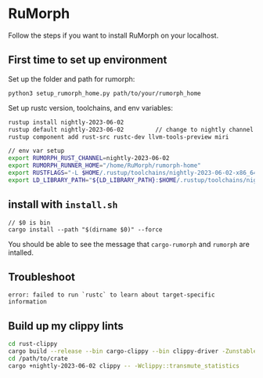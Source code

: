 # RuMorph
Follow the steps if you want to install RuMorph on your localhost.

## First time to set up environment
Set up the folder and path for rumorph:
```
python3 setup_rumorph_home.py path/to/your/rumorph_home
```
Set up rustc version, toolchains, and env variables:
```bash
rustup install nightly-2023-06-02
rustup default nightly-2023-06-02         // change to nightly channel which is rustc 1.72.0-nightly
rustup component add rust-src rustc-dev llvm-tools-preview miri

// env var setup
export RUMORPH_RUST_CHANNEL=nightly-2023-06-02
export RUMORPH_RUNNER_HOME="/home/RuMorph/rumorph-home"
export RUSTFLAGS="-L $HOME/.rustup/toolchains/nightly-2023-06-02-x86_64-unknown-linux-gnu/lib"
export LD_LIBRARY_PATH="${LD_LIBRARY_PATH}:$HOME/.rustup/toolchains/nightly-2023-06-02-x86_64-unknown-linux-gnu/lib"
```

## install with `install.sh`
```
// $0 is bin
cargo install --path "$(dirname $0)" --force
```
You should be able to see the message that `cargo-rumorph` and `rumorph` are intalled.

## Troubleshoot
```
error: failed to run `rustc` to learn about target-specific information
```


## Build up my clippy lints
```bash
cd rust-clippy
cargo build --release --bin cargo-clippy --bin clippy-driver -Zunstable-options --out-dir "$(rustc --print=sysroot)/bin"
cd /path/to/crate
cargo +nightly-2023-06-02 clippy -- -Wclippy::transmute_statistics
```